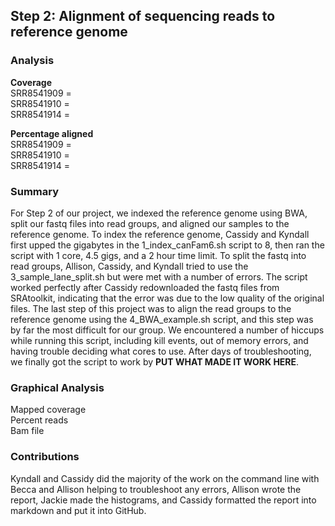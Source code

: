 ## Step 2: Alignment of sequencing reads to reference genome

### Analysis 

__Coverage__  
SRR8541909 =  
SRR8541910 =  
SRR8541914 =  

__Percentage aligned__  
SRR8541909 =  
SRR8541910 =  
SRR8541914 =  


### Summary 

For Step 2 of our project, we indexed the reference genome using BWA, split our fastq files into read groups, and aligned our samples to the reference genome. To index the reference genome, Cassidy and Kyndall first upped the gigabytes in the 1_index_canFam6.sh script to 8, then ran the script with 1 core, 4.5 gigs, and a 2 hour time limit. To split the fastq into read groups, Allison, Cassidy, and Kyndall tried to use the 3_sample_lane_split.sh but were met with a number of errors. The script worked perfectly after Cassidy redownloaded the fastq files from SRAtoolkit, indicating that the error was due to the low quality of the original files. The last step of this project was to align the read groups to the reference genome using the 4_BWA_example.sh script, and this step was by far the most difficult for our group. We encountered a number of hiccups while running this script, including kill events, out of memory errors, and having trouble deciding what cores to use. After days of troubleshooting, we finally got the script to work by __PUT WHAT MADE IT WORK HERE__.


### Graphical Analysis 
Mapped coverage  
Percent reads  
Bam file  


### Contributions 

Kyndall and Cassidy did the majority of the work on the command line with Becca and Allison helping to troubleshoot any errors, Allison wrote the report, Jackie made the histograms, and Cassidy formatted the report into markdown and put it into GitHub. 
